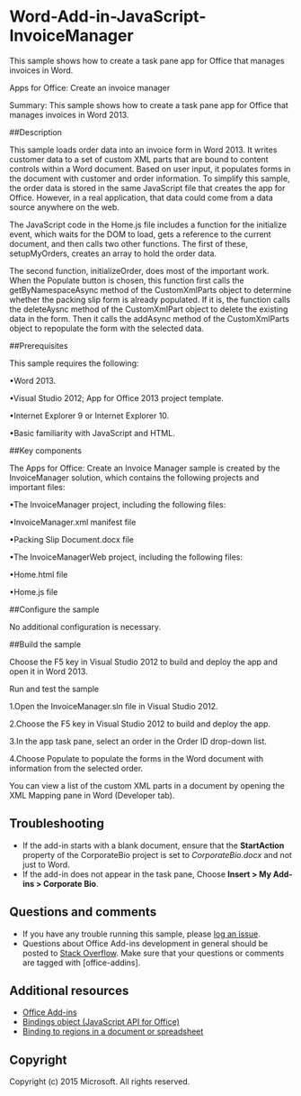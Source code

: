 # Word-Add-in-JavaScript-InvoiceManager
This sample shows how to create a task pane app for Office that manages invoices in Word.


Apps for Office: Create an invoice manager  




Summary: This sample shows how to create a task pane app for Office that manages invoices in Word 2013.

##Description


This sample loads order data into an invoice form in Word 2013. It writes customer data to a set of custom XML parts that are bound to content controls within a Word document. Based on user input, it populates forms in the document with customer and order information. To simplify this sample, the order data is stored in the same JavaScript file that creates the app for Office. However, in a real application, that data could come from a data source anywhere on the web.

The JavaScript code in the Home.js file includes a function for the initialize event, which waits for the DOM to load, gets a reference to the current document, and then calls two other functions. The first of these, setupMyOrders, creates an array to hold the order data.

The second function, initializeOrder, does most of the important work. When the Populate button is chosen, this function first calls the  getByNamespaceAsync method of the  CustomXmlParts object to determine whether the packing slip form is already populated. If it is, the function calls the  deleteAysnc method of the  CustomXmlPart object to delete the existing data in the form. Then it calls the  addAsync method of the  CustomXmlParts object to repopulate the form with the selected data.

##Prerequisites


This sample requires the following:

•Word 2013.


•Visual Studio 2012; App for Office 2013 project template.


•Internet Explorer 9 or Internet Explorer 10.


•Basic familiarity with JavaScript and HTML.


##Key components


The Apps for Office: Create an Invoice Manager sample is created by the InvoiceManager solution, which contains the following projects and important files:

•The InvoiceManager project, including the following files:

•InvoiceManager.xml manifest file


•Packing Slip Document.docx file



•The InvoiceManagerWeb project, including the following files:

•Home.html file


•Home.js file



##Configure the sample


No additional configuration is necessary.

##Build the sample


Choose the F5 key in Visual Studio 2012 to build and deploy the app and open it in Word 2013.

Run and test the sample


1.Open the InvoiceManager.sln file in Visual Studio 2012.


2.Choose the F5 key in Visual Studio 2012 to build and deploy the app.


3.In the app task pane, select an order in the Order ID drop-down list.


4.Choose Populate to populate the forms in the Word document with information from the selected order.


You can view a list of the custom XML parts in a document by opening the XML Mapping pane in Word (Developer tab).

<a name="troubleshooting"></a>
## Troubleshooting

- If the add-in starts with a blank document, ensure that the **StartAction** property of the CorporateBio project is set to *CorporateBio.docx* and not just to Word.
- If the add-in does not appear in the task pane, Choose **Insert > My Add-ins >  Corporate Bio**.

<a name="questions"></a>
## Questions and comments

- If you have any trouble running this sample, please [log an issue](https://github.com/OfficeDev/Word-Add-in-JavaScript-BindContentControls).
- Questions about Office Add-ins development in general should be posted to [Stack Overflow](http://stackoverflow.com/questions/tagged/office-addins). Make sure that your questions or comments are tagged with [office-addins].


<a name="additional-resources"></a>
## Additional resources ##

- [Office Add-ins](http://msdn.microsoft.com/en-us/library/office/jj220060.aspx)
- [Bindings object (JavaScript API for Office)](http://msdn.microsoft.com/en-us/library/office/apps/fp160966.aspx)
- [Binding to regions in a document or spreadsheet](http://msdn.microsoft.com/en-us/library/office/apps/fp123511(v=office.15).aspx)


## Copyright
Copyright (c) 2015 Microsoft. All rights reserved.


